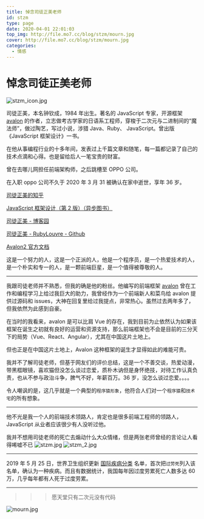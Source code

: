 ```yaml
---
title: 悼念司徒正美老师
id: stzm
type: page
date: 2020-04-01 22:01:03
top_img: http://file.mo7.cc/blog/stzm/mourn.jpg
cover: http://file.mo7.cc/blog/stzm/mourn.jpg
categories:
  - 情感
---
```


# 悼念司徒正美老师

![stzm_icon.jpg](http://file.mo7.cc/blog/stzm/stzm_icon.jpg)

司徒正美，本名钟钦成，1984 年出生。著名的 JavaScript 专家，开源框架 [avalon](http://avalonjs.coding.me/) 的作者，立志做考古学家的日语系工程师，穿梭于二次元与二进制间的“魔法师”，做过陶艺，写过小说，涉猎 Java、Ruby、 JavaScript。曾出版《JavaScript 框架设计》一书。

在他从事编程行业的十多年间，发表过上千篇文章和随笔，每一篇都记录了自己的技术点滴和心得。也是留给后人一笔宝贵的财富。

曾在去哪儿网担任前端架构师，之后跳槽至 OPPO 公司。

在入职 oppo 公司不久于 2020 年 3 月 31 被确认在家中逝世，享年 36 岁。

[司徒正美的知乎](https://www.zhihu.com/people/si-tu-zheng-mei)

[JavaScript 框架设计（第 2 版）（异步图书）](https://www.amazon.cn/dp/B076WYC332/ref=sr_1_2?__mk_zh_CN=%E4%BA%9A%E9%A9%AC%E9%80%8A%E7%BD%91%E7%AB%99&keywords=%E5%8F%B8%E5%BE%92%E6%AD%A3%E7%BE%8E&qid=1585745652&sr=8-2)

[司徒正美 - 博客园](https://www.cnblogs.com/rubylouvre/)

[司徒正美 - RubyLouvre - Github](https://github.com/RubyLouvre)

[Avalon2 官方文档](http://avalonjs.coding.me/)

这是一个努力的人，这是一个正派的人，他是一个程序员，是一个热爱技术的人，是一个朴实和专一的人，是一颗前端巨星，是一个值得被尊敬的人。

---

我跟司徒老师并不熟悉，但我的确是他的粉丝。他编写的前端框架 [avalon](http://avalonjs.coding.me/) 曾在工作和编程学习上给过我巨大的助力，我曾经作为一个前端新人和菜鸟给 avalon 提供过源码和 issues，大神在回复里给过我提点，非常热心。虽然过去两年多了，但我依然为此感到自豪。

在当时的我看来，avalon 是可以比肩 Vue 的存在，我到目前为止依然认为如果该框架在诞生之初就有良好的运营和资源支持，那么前端框架也不会是目前的三分天下的局势（Vue、React、Angular），尤其在中国这片土地上。

但也正是在中国这片土地上，Avalon 这种框架的诞生才显得如此的难能可贵。

我并不了解司徒老师，但基于网友们的评价总结，这是一个不善交谈，热爱动漫，带黑框眼镜，喜欢猫但没怎么谈过恋爱，质朴木讷但是身怀绝技，对待工作认真负责，也从不参与政治斗争，脾气不好，年薪百万。36 岁，没怎么谈过恋爱。。。。

令人嘲讽的是，这几乎就是一个典型的`程序猿形象`，他符合人们对一个`程序猿`和`技术宅`的所有想象。

---

他不光是我一个人的前端技术领路人，肯定也是很多前端工程师的领路人，JavaScript 从业者应该很少有人没听过他。

我并不想用司徒老师的死亡去煽动什么大众情绪，但是两张老师曾经的言论让人看得唏嘘不已
![stzm.jpg](http://file.mo7.cc/blog/stzm/stzm.jpg)
![stzm_2.jpg](http://file.mo7.cc/blog/stzm/stzm_2.jpg)

---

2019 年 5 月 25 日，世界卫生组织更新 [国际疾病分类](<https://www.who.int/zh/news-room/detail/18-06-2018-who-releases-new-international-classification-of-diseases-(icd-11)>) 名单，首次把`过劳死`列入该名单，确认为一种疾病。而且有数据统计，我国每年因过度劳累死亡人数多达 60 万，几乎每年都有人死于过度劳累。

---

> > > 愿天堂只有二次元没有代码

![mourn.jpg](http://file.mo7.cc/blog/stzm/mourn.jpg)
